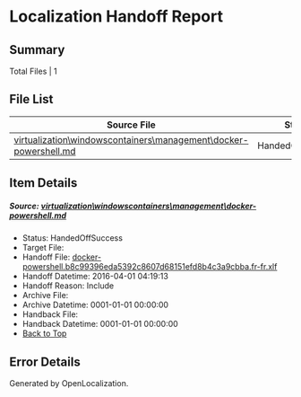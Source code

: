# <a name='report-top'></a> Localization Handoff Report

## Summary
 Total Files | 1

## File List
 Source File | Status | Details 
 ----------- | ------ | ------- 
 [virtualization\windowscontainers\management\docker-powershell.md](https://github.com/Microsoft/Virtualization-Documentation-Private/blob/42042603af3f3d5a71de6043225a4fda1290a0a9/virtualization/windowscontainers/management/docker-powershell.md) | HandedOffSuccess | [Details](#57dad6d7e391f9708f243465d10dca1ef021a9af225)

## Item Details
##### <a name='57dad6d7e391f9708f243465d10dca1ef021a9af225'></a> Source: [virtualization\windowscontainers\management\docker-powershell.md](https://github.com/Microsoft/Virtualization-Documentation-Private/blob/42042603af3f3d5a71de6043225a4fda1290a0a9/virtualization/windowscontainers/management/docker-powershell.md)
* Status: HandedOffSuccess
* Target File: 
* Handoff File: [docker-powershell.b8c99396eda5392c8607d68151efd8b4c3a9cbba.fr-fr.xlf](https://github.com/Microsoft/Virtualization-Documentation-Private.handoff/blob/07b6a8f857d8e399b3522c7718dd86676d06c1c0/ol-handoff/Microsoft/Virtualization-Documentation-Private.fr-fr/live/docker-powershell.b8c99396eda5392c8607d68151efd8b4c3a9cbba.fr-fr.xlf)
* Handoff Datetime: 2016-04-01 04:19:13
* Handoff Reason: Include
* Archive File: 
* Archive Datetime: 0001-01-01 00:00:00
* Handback File: 
* Handback Datetime: 0001-01-01 00:00:00
* [Back to Top](#report-top)


## Error Details

Generated by OpenLocalization.
